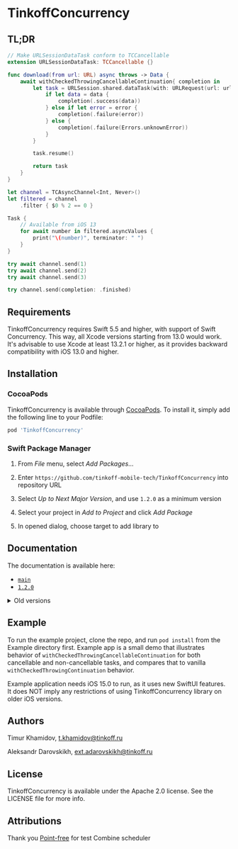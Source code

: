 # TinkoffConcurrency

## TL;DR

```swift
// Make URLSessionDataTask conform to TCCancellable
extension URLSessionDataTask: TCCancellable {}

func download(from url: URL) async throws -> Data {
    await withCheckedThrowingCancellableContinuation{ completion in
        let task = URLSession.shared.dataTask(with: URLRequest(url: url)) { data, _, error in
            if let data = data {
                completion(.success(data))
            } else if let error = error {
                completion(.failure(error))
            } else {
                completion(.failure(Errors.unknownError))
            }
        }

        task.resume()

        return task
    }
}
```

```swift
let channel = TCAsyncChannel<Int, Never>()
let filtered = channel
    .filter { $0 % 2 == 0 }

Task {
    // Available from iOS 13
    for await number in filtered.asyncValues {
        print("\(number)", terminator: " ")
    }
}

try await channel.send(1)
try await channel.send(2)
try await channel.send(3)

try channel.send(completion: .finished)
```

## Requirements

TinkoffConcurrency requires Swift 5.5 and higher, with support of Swift Concurrency. This way, all Xcode versions starting from 13.0 would work.
It's advisable to use Xcode at least 13.2.1 or higher, as it provides backward compatibility with iOS 13.0 and higher.

## Installation

### CocoaPods

TinkoffConcurrency is available through [CocoaPods](https://cocoapods.org). To install
it, simply add the following line to your Podfile:

```ruby
pod 'TinkoffConcurrency'
```

### Swift Package Manager

1. From _File_ menu, select _Add Packages..._

2. Enter `https://github.com/tinkoff-mobile-tech/TinkoffConcurrency` into repository URL

3. Select _Up to Next Major Version_, and use `1.2.0` as a minimum version

4. Select your project in _Add to Project_ and click _Add Package_

5. In opened dialog, choose target to add library to

## Documentation

The documentation is available here:

* [`main`](https://tinkoff-mobile-tech.github.io/TinkoffConcurrency/main/documentation/tinkoffconcurrency/)
* [`1.2.0`](https://tinkoff-mobile-tech.github.io/TinkoffConcurrency/1.2.0/documentation/tinkoffconcurrency/)

<details>
  <summary>
  Old versions
  </summary>
  
* [`1.1.0`](https://tinkoff-mobile-tech.github.io/TinkoffConcurrency/1.1.0/documentation/tinkoffconcurrency/)
</details>

## Example

To run the example project, clone the repo, and run `pod install` from the Example directory first. Example app is a small demo that
illustrates behavior of `withCheckedThrowingCancellableContinuation` for both cancellable and non-cancellable tasks, and compares that
to vanilla `withCheckedThrowingContinuation` behavior.

Example application needs iOS 15.0 to run, as it uses new SwiftUI features. It does NOT imply any restrictions of using TinkoffConcurrency
library on older iOS versions.

## Authors

Timur Khamidov, t.khamidov@tinkoff.ru

Aleksandr Darovskikh, ext.adarovskikh@tinkoff.ru

## License

TinkoffConcurrency is available under the Apache 2.0 license. See the LICENSE file for more info.

## Attributions

Thank you [Point-free](https://github.com/pointfreeco/combine-schedulers) for test Combine scheduler
